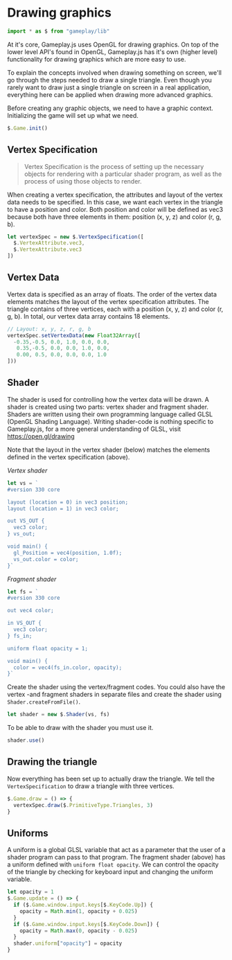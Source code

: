 # Drawing graphics

```javascript
import * as $ from "gameplay/lib"
```

At it's core, Gameplay.js uses OpenGL for drawing graphics. On top of the 
lower level API's found in OpenGL, Gameplay.js has it's own (higher level) 
functionality for drawing graphics which are more easy to use.

To explain the concepts involved when drawing something on screen, we'll go 
through the steps needed to draw a single triangle. Even though you rarely want 
to draw just a single triangle on screen in a real application, everything here 
can be applied when drawing more advanced graphics.

Before creating any graphic objects, we need to have a graphic context. 
Initializing the game will set up what we need.

```javascript
$.Game.init()
```

## Vertex Specification

> Vertex Specification is the process of setting up the necessary objects for 
rendering with a particular shader program, as well as the process of using 
those objects to render.

When creating a vertex specification, the attributes and layout of the vertex 
data needs to be specified. In this case, we want each vertex in the triangle 
to have a position and color. Both position and color will be defined as vec3 
because both have three elements in them: position (x, y, z) and color 
(r, g, b).

```javascript
let vertexSpec = new $.VertexSpecification([
  $.VertexAttribute.vec3,
  $.VertexAttribute.vec3
])
```

## Vertex Data

Vertex data is specified as an array of floats. The order of the vertex data 
elements matches the layout of the vertex specification attributes. The 
triangle contains of three vertices, each with a position (x, y, z) and color 
(r, g, b). In total, our vertex data array contains 18 elements.

```javascript
// Layout: x, y, z, r, g, b
vertexSpec.setVertexData(new Float32Array([
  -0.35,-0.5, 0.0, 1.0, 0.0, 0.0,
   0.35,-0.5, 0.0, 0.0, 1.0, 0.0,
   0.00, 0.5, 0.0, 0.0, 0.0, 1.0
]))
```

## Shader

The shader is used for controlling how the vertex data will be drawn. A shader 
is created using two parts: vertex shader and fragment shader. Shaders are 
written using their own programming language called GLSL (OpenGL Shading 
Language). Writing shader-code is nothing specific to Gameplay.js, for a more 
general understanding of GLSL, visit https://open.gl/drawing

Note that the layout in the vertex shader (below) matches the elements defined 
in the vertex specification (above).

*Vertex shader*
```javascript
let vs = `
#version 330 core

layout (location = 0) in vec3 position;
layout (location = 1) in vec3 color;

out VS_OUT {
  vec3 color;
} vs_out;

void main() {
  gl_Position = vec4(position, 1.0f);
  vs_out.color = color;
}`
```

*Fragment shader*
```javascript
let fs = `
#version 330 core

out vec4 color;

in VS_OUT {
  vec3 color;
} fs_in;

uniform float opacity = 1;

void main() {
  color = vec4(fs_in.color, opacity);
}`
```

Create the shader using the vertex/fragment codes. You could also have the 
vertex -and fragment shaders in separate files and create the shader using 
`Shader.createFromFile()`.

```javascript
let shader = new $.Shader(vs, fs)
```

To be able to draw with the shader you must use it.

```javascript
shader.use()
```

## Drawing the triangle

Now everything has been set up to actually draw the triangle. We tell the 
`VertexSpecification` to draw a triangle with three vertices.

```javascript
$.Game.draw = () => {
  vertexSpec.draw($.PrimitiveType.Triangles, 3)
}
```

## Uniforms

A uniform is a global GLSL variable that act as a parameter that the user of a 
shader program can pass to that program. The fragment shader (above) has a 
uniform defined with `uniform float opacity`. We can control the opacity of the 
triangle by checking for keyboard input and changing the uniform variable.

```javascript
let opacity = 1
$.Game.update = () => {
  if ($.Game.window.input.keys[$.KeyCode.Up]) {
    opacity = Math.min(1, opacity + 0.025)
  }
  if ($.Game.window.input.keys[$.KeyCode.Down]) {
    opacity = Math.max(0, opacity - 0.025)
  }
  shader.uniform["opacity"] = opacity
}
```

